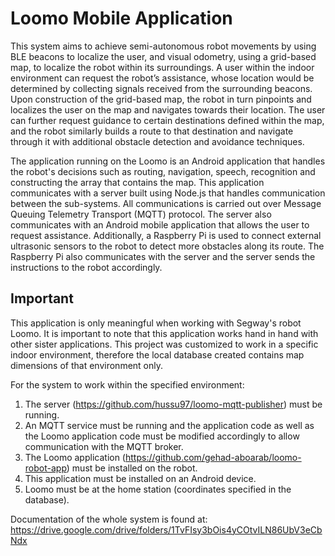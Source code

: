 # Loomo Mobile Application
This system aims to achieve semi-autonomous robot movements by using BLE beacons to localize the user, and visual odometry, using a grid-based map, to localize the robot within its surroundings. A user within the indoor environment can request the robot’s assistance, whose location would be determined by collecting signals received from the surrounding beacons. Upon construction of the grid-based map, the robot in turn pinpoints and localizes the user on the map and navigates towards their location. The user can further request guidance to certain destinations defined within the map, and the robot similarly builds a route to that destination and navigate through it with additional obstacle detection and avoidance techniques.

The application running on the Loomo is an Android application that handles the robot's decisions such as routing, navigation, speech, recognition and constructing the array that contains the map. This application communicates with a server built using Node.js that handles communication between the sub-systems. All communications is carried out over Message Queuing Telemetry Transport (MQTT) protocol. The server also communicates with an Android mobile application that allows the user to request assistance. Additionally, a Raspberry Pi is used to connect external ultrasonic sensors to the robot to detect more obstacles along its route. The Raspberry Pi also communicates with the server and the server sends the instructions to the robot accordingly.

## Important
This application is only meaningful when working with Segway's robot Loomo. 
It is important to note that this application works hand in hand with other sister applications. This project was customized to work in a specific indoor environment, therefore the local database created contains map dimensions of that environment only.

For the system to work within the specified environment:
1. The server (https://github.com/hussu97/loomo-mqtt-publisher) must be running.
2. An MQTT service must be running and the application code as well as the Loomo application code must be modified accordingly to allow communication with the MQTT broker.
3. The Loomo application (https://github.com/gehad-aboarab/loomo-robot-app) must be installed on the robot.
4. This application must be installed on an Android device.
5. Loomo must be at the home station (coordinates specified in the database).

Documentation of the whole system is found at: https://drive.google.com/drive/folders/1TvFIsy3bOis4yCOtvILN86UbV3eCbNdx
